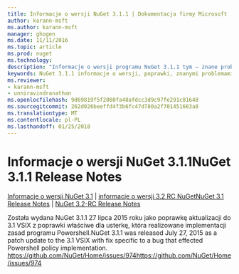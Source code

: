 ```yaml
---
title: Informacje o wersji NuGet 3.1.1 | Dokumentacja firmy Microsoft
author: karann-msft
ms.author: karann-msft
manager: ghogen
ms.date: 11/11/2016
ms.topic: article
ms.prod: nuget
ms.technology: 
description: "Informacje o wersji programu NuGet 3.1.1 tym — znane problemy, poprawki, dodatkowe funkcje i dcr."
keywords: NuGet 3.1.1 informacje o wersji, poprawki, znanymi problemami, nowe funkcje, dcr
ms.reviewer:
- karann-msft
- unniravindranathan
ms.openlocfilehash: 9d69819f5f2080fa48afdcc3d9c97fe291c81648
ms.sourcegitcommit: 262d026beeffd4f3b6fc47d780a2f701451663a8
ms.translationtype: MT
ms.contentlocale: pl-PL
ms.lasthandoff: 01/25/2018
---
```

# <a name="nuget-311-release-notes"></a><span data-ttu-id="eb643-104">Informacje o wersji NuGet 3.1.1</span><span class="sxs-lookup"><span data-stu-id="eb643-104">NuGet 3.1.1 Release Notes</span></span>

<span data-ttu-id="eb643-105">[Informacje o wersji NuGet 3.1](../release-notes/nuget-3.1.md) | [informacje o wersji 3.2 RC NuGet](../release-notes/nuget-3.2-RC.md)</span><span class="sxs-lookup"><span data-stu-id="eb643-105">[NuGet 3.1 Release Notes](../release-notes/nuget-3.1.md) | [NuGet 3.2-RC Release Notes](../release-notes/nuget-3.2-RC.md)</span></span>

<span data-ttu-id="eb643-106">Została wydana NuGet 3.1.1 27 lipca 2015 roku jako poprawkę aktualizacji do 3.1 VSIX z poprawki właściwe dla usterkę, która realizowane implementacji zasad programu Powershell.</span><span class="sxs-lookup"><span data-stu-id="eb643-106">NuGet 3.1.1 was released July 27, 2015 as a patch update to the 3.1 VSIX with fix specific to a bug that effected Powershell policy implementation.</span></span>
[<span data-ttu-id="eb643-107">https://github.com/NuGet/Home/issues/974</span><span class="sxs-lookup"><span data-stu-id="eb643-107">https://github.com/NuGet/Home/issues/974</span></span>](https://github.com/NuGet/Home/issues/974)